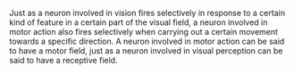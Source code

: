 Just as a neuron involved in vision fires selectively in response to a certain kind of feature in a certain part of the visual field, a neuron involved in motor action also fires selectively when carrying out a certain movement towards a specific direction. A neuron involved in motor action can be said to have a motor field, just as a neuron involved in visual perception can be said to have a receptive field.